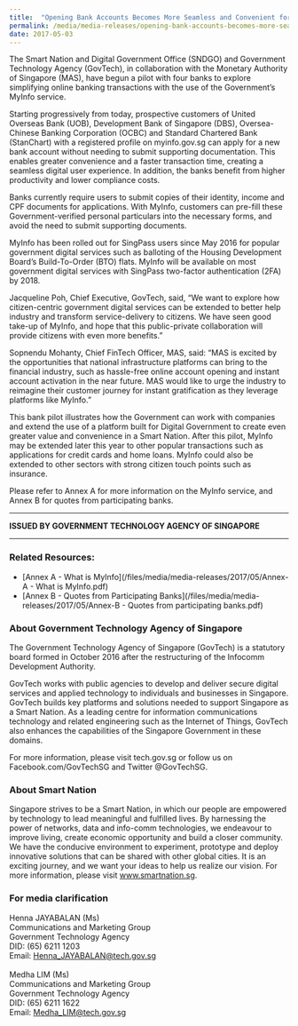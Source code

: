 ```yaml
---
title:  "Opening Bank Accounts Becomes More Seamless and Convenient for MyInfo Users"
permalink: /media/media-releases/opening-bank-accounts-becomes-more-seamless-and-convenient-for-myinfo-users
date: 2017-05-03
---
```

The Smart Nation and Digital Government Office (SNDGO) and Government Technology Agency (GovTech), in collaboration with the Monetary Authority of Singapore (MAS), have begun a pilot with four banks to explore simplifying online banking transactions with the use of the Government’s MyInfo service.

Starting progressively from today, prospective customers of United Overseas Bank (UOB), Development Bank of Singapore (DBS), Oversea-Chinese Banking Corporation (OCBC) and Standard Chartered Bank (StanChart) with a registered profile on myinfo.gov.sg can apply for a new bank account without needing to submit supporting documentation. This enables greater convenience and a faster transaction time, creating a seamless digital user experience. In addition, the banks benefit from higher productivity and lower compliance costs.

Banks currently require users to submit copies of their identity, income and CPF documents for applications. With MyInfo, customers can pre-fill these Government-verified personal particulars into the necessary forms, and avoid the need to submit supporting documents.

MyInfo has been rolled out for SingPass users since May 2016 for popular government digital services such as balloting of the Housing Development Board’s Build-To-Order (BTO) flats. MyInfo will be available on most government digital services with SingPass two-factor authentication (2FA) by 2018.

Jacqueline Poh, Chief Executive, GovTech, said, “We want to explore how citizen-centric government digital services can be extended to better help industry and transform service-delivery to citizens. We have seen good take-up of MyInfo, and hope that this public-private collaboration will provide citizens with even more benefits.”

Sopnendu Mohanty, Chief FinTech Officer, MAS, said: “MAS is excited by the opportunities that national infrastructure platforms can bring to the financial industry, such as hassle-free online account opening and instant account activation in the near future. MAS would like to urge the industry to reimagine their customer journey for instant gratification as they leverage platforms like MyInfo.”

This bank pilot illustrates how the Government can work with companies and extend the use of a platform built for Digital Government to create even greater value and convenience in a Smart Nation. After this pilot, MyInfo may be extended later this year to other popular transactions such as applications for credit cards and home loans. MyInfo could also be extended to other sectors with strong citizen touch points such as insurance.

Please refer to Annex A for more information on the MyInfo service, and Annex B for quotes from participating banks.

---

**ISSUED BY GOVERNMENT TECHNOLOGY AGENCY OF SINGAPORE**

---


### **Related Resources:**
* [Annex A - What is MyInfo](/files/media/media-releases/2017/05/Annex-A - What is MyInfo.pdf)
* [Annex B - Quotes from Participating Banks](/files/media/media-releases/2017/05/Annex-B - Quotes from participating banks.pdf)

### **About Government Technology Agency of Singapore**
The Government Technology Agency of Singapore (GovTech) is a statutory board formed in October 2016 after the restructuring of the Infocomm Development Authority.

GovTech works with public agencies to develop and deliver secure digital services and applied technology to individuals and businesses in Singapore. GovTech builds key platforms and solutions needed to support Singapore as a Smart Nation. As a leading centre for information communications technology and related engineering such as the Internet of Things, GovTech also enhances the capabilities of the Singapore Government in these domains.

For more information, please visit tech.gov.sg or follow us on Facebook.com/GovTechSG and Twitter @GovTechSG.

### **About Smart Nation**
Singapore strives to be a Smart Nation, in which our people are empowered by technology to lead meaningful and fulfilled lives. By harnessing the power of networks, data and info-comm technologies, we endeavour to improve living, create economic opportunity and build a closer community. We have the conducive environment to experiment, prototype and deploy innovative solutions that can be shared with other global cities. It is an exciting journey, and we want your ideas to help us realize our vision. For more information, please visit www.smartnation.sg.

### **For media clarification**
Henna JAYABALAN (Ms)
<br>Communications and Marketing Group
<br>Government Technology Agency
<br>DID: (65) 6211 1203
<br>Email: Henna_JAYABALAN@tech.gov.sg
<br>
<br>Medha LIM (Ms)
<br>Communications and Marketing Group
<br>Government Technology Agency
<br>DID: (65) 6211 1622
<br>Email: Medha_LIM@tech.gov.sg

